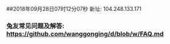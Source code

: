 ##2018年09月28日07时12分07秒 新址: 104.248.133.171
### 兔友常见问题及解答: https://github.com/wanggonging/d/blob/w/FAQ.md
